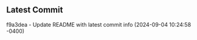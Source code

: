
## Latest Commit
f9a3dea - Update README with latest commit info (2024-09-04 10:24:58 -0400) <Yunxi-Zhou>
